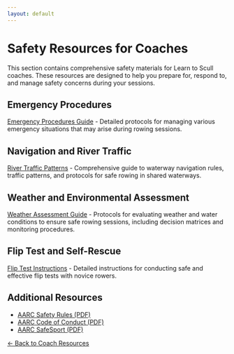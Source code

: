```yaml
---
layout: default
---
```


# Safety Resources for Coaches

This section contains comprehensive safety materials for Learn to Scull coaches. These resources are designed to help you prepare for, respond to, and manage safety concerns during your sessions.

## Emergency Procedures

[Emergency Procedures Guide](Emergency_Procedures.md) - Detailed protocols for managing various emergency situations that may arise during rowing sessions.

## Navigation and River Traffic

[River Traffic Patterns](River_Traffic_Patterns.md) - Comprehensive guide to waterway navigation rules, traffic patterns, and protocols for safe rowing in shared waterways.

## Weather and Environmental Assessment

[Weather Assessment Guide](Weather_Assessment_Guide.md) - Protocols for evaluating weather and water conditions to ensure safe rowing sessions, including decision matrices and monitoring procedures.

## Flip Test and Self-Rescue

[Flip Test Instructions](Flip_Test_Instructions.md) - Detailed instructions for conducting safe and effective flip tests with novice rowers.

## Additional Resources

- [AARC Safety Rules (PDF)](/src/AARC_Safety_Rules.pdf)
- [AARC Code of Conduct (PDF)](/src/AARC_Code_of_Conduct_2025-02-26.pdf)
- [AARC SafeSport (PDF)](/src/AARCSafeSport_2015-01-18.pdf)

[← Back to Coach Resources](../index.md)
